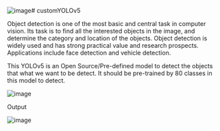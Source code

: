 ![image](https://github.com/user-attachments/assets/ba48594b-0305-4844-a4ac-7dbb2317eccd)# customYOLOv5

Object detection is one of the most basic and central task in computer vision. Its task is to find all the interested objects in the image, and determine the category and location of the objects. Object detection is widely used and has strong practical value and research prospects. Applications include face detection and vehicle detection.

This YOLOv5 is an Open Source/Pre-defined model to detect the objects that what we want to be detect. It should be pre-trained by 80 classes in this model to detect.

![image](https://github.com/user-attachments/assets/1a227642-a153-451b-a79a-c1e5b78772e2)


Output

![image](https://github.com/user-attachments/assets/737298d8-e4ff-45c9-b6fe-e315b52ad75c)
